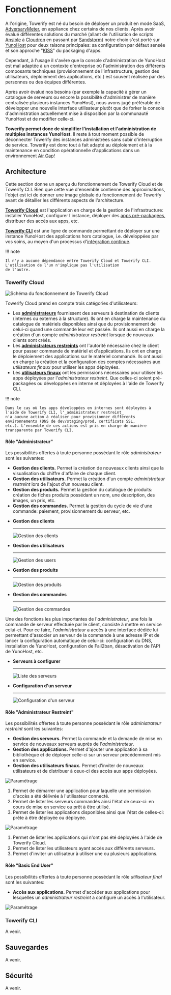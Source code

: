 # Fonctionnement

A l'origine, Towerify est né du besoin de déployer un produit en mode SaaS,
[AdversaryMeter](https://adversarymeter.io/), en appliance chez certains de nos clients. Après avoir évalué différentes
solutions du marché (allant de l'utilisation de scripts [Ansible](https://www.ansible.com/)
à [Cloudron](https://www.cloudron.io/) en passant par [Sandstorm](https://sandstorm.io/)) notre choix s'est porté
sur [YunoHost](https://yunohost.org/) pour deux raisons principales: sa configuration par défaut sensée et son
approche "[KISS](https://fr.wikipedia.org/wiki/Principe_KISS)" du packaging d'apps.

Cependant, à l'usage il s'avère que la console d'administration de YunoHost est mal adaptée à un contexte d'entreprise
où l'administration des différents composants techniques (provisionnement de l'infrastructure, gestion des utilisateurs,
déploiement des applications, etc.) est souvent réalisée par des personnes ou des équipes différentes.

Après avoir évalué nos besoins (par exemple la capacité à gérer un catalogue de serveurs ou encore la possibilité
d'administrer de manière centralisée plusieurs instances YunoHost), nous avons jugé préférable de développer une
nouvelle interface utilisateur plutôt que de forker la console d'administration actuellement mise à disposition
par la communauté YunoHost et de modifier celle-ci.

**Towerify permet donc de simplifier l'installation et l'administration de multiples instances YunoHost**. Il reste à
tout moment possible de déconnecter Towerify des instances administrées sans subir d'interruption de service. Towerify
est donc tout à fait adapté au déploiement et à la maintenance en condition opérationnelle d'applications dans un
environnement [Air Gap](https://en.wikipedia.org/wiki/Air_gap_(networking))!

## Architecture

Cette section donne un aperçu du fonctionnement de Towerify Cloud et de Towerify CLI. Bien que cette vue d'ensemble
contienne des approximations, l'objet est ici de donner une image globale du fonctionnement de Towerify avant de
détailler les différents aspects de l'architecture.

[**Towerify Cloud**](#towerify-cloud) est l'application en charge de la gestion de l'infrastructure: installer YunoHost,
configurer l'instance, déployer des [apps pré-packagées](../catalog.md), distribuer des accès aux apps, etc.

[**Towerify CLI**](#towerify-cli) est une ligne de commande permettant de déployer sur une instance YunoHost des
applications hors catalogue, i.e. développées par vos soins, au moyen d'un processus
d'[intégration continue](https://fr.wikipedia.org/wiki/Int%C3%A9gration_continue).

!!! note

    Il n'y a aucune dépendance entre Towerify Cloud et Towerify CLI. L'utilisation de l'un n'implique pas l'utilisation 
    de l'autre.

### Towerify Cloud

![Schéma du fonctionnement de Towerify Cloud](../../img/towerify-cloud.png)

Towerify Cloud prend en compte trois catégories d'utilisateurs:

- Les [**administrateurs**](#role-administrateur) fournissent des serveurs à destination de clients (internes ou
  externes à la structure). Ils ont en charge la maintenance du catalogue de matériels disponibles ainsi que du
  provisionnement de celui-ci quand une commande leur est passée. Ils ont aussi en charge la création d'un compte
  _administrateur restreint_ lorsque de nouveaux clients sont créés.
- Les [**administrateurs restreints**](#role-administrateur-restreint) ont l'autorité nécessaire chez le client pour
  passer commande de matériel et d'applications. Ils ont en charge le déploiement des applications sur le matériel
  commandé. Ils ont aussi en charge la création et la configuration des comptes nécessaires aux _utilisateurs finaux_
  pour utiliser les apps déployées.
- Les [**utilisateurs finaux**](#role-basic-end-user) ont les permissions nécessaires pour utiliser les apps déployées
  par l'_administrateur restreint_. Que celles-ci soient pré-packagées ou développées en interne et déployées à l'aide
  de Towerify CLI.

!!! note

    Dans le cas où les apps développées en internes sont déployées à l'aide de Towerify CLI, l'_administrateur restreint_
    n'a aucune action à réaliser pour provisionner différents environnements (DNS de dev/staging/prod, certificats SSL,
    etc.). L'ensemble de ces actions est pris en charge de manière transparente par Towerify CLI.

#### Rôle "Administrateur"

Les possibilités offertes à toute personne possédant le rôle _administrateur_ sont les suivantes:

- **Gestion des clients.** Permet la création de nouveaux clients ainsi que la visualisation du chiffre d'affaire de
  chaque client.
- **Gestion des utilisateurs.** Permet la création d'un compte _administrateur restreint_ lors de l'ajout d'un nouveau
  client.
- **Gestion des produits.** Permet la gestion du catalogue de produits: création de fiches produits possédant un nom,
  une description, des images, un prix, etc.
- **Gestion des commandes.** Permet la gestion du cycle de vie d'une commande: paiement, provisionnement du serveur,
  etc.

<div class="grid cards" markdown>

-   **Gestion des clients**

    ---

    ![Gestion des clients](../../img/towerify-manage-customers.png)

-   **Gestion des utilisateurs**

    ---

    ![Gestion des users](../../img/towerify-manage-users.png)

-   **Gestion des produits**

    ---

    ![Gestion des produits](../../img/towerify-manage-products.png)

-   **Gestion des commandes**

    ---

    ![Gestion des commandes](../../img/towerify-manage-orders.png)

</div>

Une des fonctions les plus importantes de l'*administrateur*, une fois la commande de serveur effectuée par le client, 
consiste à mettre en service celui-ci. Pour ce faire, l'*administrateur* a accès à une interface dédiée lui permettant 
d'associer un serveur de la commande à une adresse IP et de lancer la configuration automatique de celui-ci: 
configuration du DNS, installation de YunoHost, configuration de Fail2ban, désactivation de l'API de YunoHost, etc.

<div class="grid cards" markdown>

-   **Serveurs à configurer**

    ---

    ![Liste des serveurs](../../img/towerify-administrator-settings.png)

-   **Configuration d'un serveur**

    ---

    ![Configuration d'un serveur](../../img/towerify-setup-server.png)

</div>

#### Rôle "Administrateur Restreint"

Les possibilités offertes à toute personne possédant le rôle _administrateur restreint_ sont les suivantes:

- **Gestion des serveurs.** Permet la commande et la demande de mise en service de nouveaux serveurs auprès de 
  l'*administrateur*.
- **Gestion des applications.** Permet d'ajouter une application à sa bibliothèque et de déployer celle-ci sur un 
  serveur précédemment mis en service.
- **Gestion des utilisateurs finaux.** Permet d'inviter de nouveaux utilisateurs et de distribuer à ceux-ci des accès 
  aux apps déployées.

![Paramétrage](../../img/towerify-limited-administrator-settings-1.png)

1. Permet de démarrer une application pour laquelle une permission d'accès a été délivrée à l'utilisateur connecté. 
2. Permet de lister les serveurs commandés ainsi l'état de ceux-ci: en cours de mise en service ou prêt à être utilisé. 
3. Permet de lister les applications disponibles ainsi que l'état de celles-ci: prête à être déployée ou déployée.

![Paramétrage](../../img/towerify-limited-administrator-settings-2.png)

1. Permet de lister les applications qui n'ont pas été déployées à l'aide de Towerify Cloud.
2. Permet de lister les utilisateurs ayant accès aux différents serveurs.
3. Permet d'inviter un utilisateur à utiliser une ou plusieurs applications.

#### Rôle "Basic End User"

Les possibilités offertes à toute personne possédant le rôle _utilisateur final_ sont les suivantes:

- **Accès aux applications.** Permet d'accéder aux applications pour lesquelles un _administrateur restreint_ a 
  configuré un accès à l'utilisateur.

![Paramétrage](../../img/towerify-apps-launcher.png)

### Towerify CLI

A venir.

## Sauvegardes

A venir.

## Sécurité

A venir.

